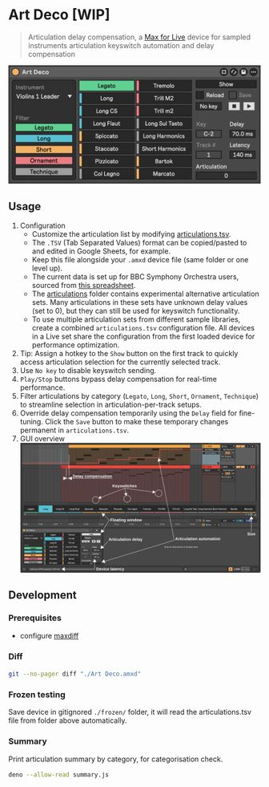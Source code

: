 # Art Deco [WIP]

> Articulation delay compensation, a [Max for Live](https://www.ableton.com/en/live/max-for-live/) device for sampled instruments articulation keyswitch automation and delay compensation

![Device](./device.jpg)

## Usage

1. Configuration
   - Customize the articulation list by modifying [articulations.tsv](./articulations.tsv).
   - The `.TSV` (Tab Separated Values) format can be copied/pasted to and edited in Google Sheets, for example.
   - Keep this file alongside your `.amxd` device file (same folder or one level up).
   - The current data is set up for BBC Symphony Orchestra users, sourced from [this spreadsheet](https://docs.google.com/spreadsheets/d/1WP9sobba7OkldNkTiSzXP7r3Pb64IzWQWrLkqdiyRcA/preview#gid=0).
   - The [articulations](./articulations/) folder contains experimental alternative articulation sets. Many articulations in these sets have unknown delay values (set to 0), but they can still be used for keyswitch functionality.
   - To use multiple articulation sets from different sample libraries, create a combined `articulations.tsv` configuration file. All devices in a Live set share the configuration from the first loaded device for performance optimization.
2. Tip: Assign a hotkey to the `Show` button on the first track to quickly access articulation selection for the currently selected track.
3. Use `No key` to disable keyswitch sending.
4. `Play/Stop` buttons bypass delay compensation for real-time performance.
5. Filter articulations by category (`Legato`, `Long`, `Short`, `Ornament`, `Technique`) to streamline selection in articulation-per-track setups.
6. Override delay compensation temporarily using the `Delay` field for fine-tuning. Click the `Save` button to make these temporary changes permanent in `articulations.tsv`.
7. GUI overview
![](./usage-v7.svg)

## Development

### Prerequisites

- configure [maxdiff](https://github.com/Ableton/maxdevtools/tree/main/maxdiff)

### Diff

```bash
git --no-pager diff "./Art Deco.amxd"
```

### Frozen testing

Save device in gitignored `./frozen/` folder, it will read the articulations.tsv file from folder above automatically.

### Summary

Print articulation summary by category, for categorisation check. 

```bash
deno --allow-read summary.js
```
